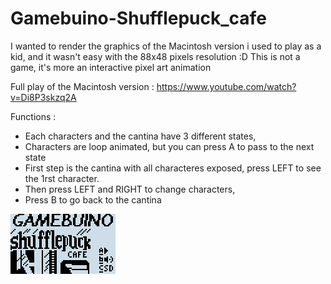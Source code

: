 # Gamebuino-Shufflepuck_cafe

I wanted to render the graphics of the Macintosh version i used to play as a kid, and it wasn't easy with the 88x48 pixels resolution :D
This is not a game, it's more an interactive pixel art animation

Full play of the Macintosh version : https://www.youtube.com/watch?v=Di8P3skzq2A

Functions :
- Each characters and the cantina have 3 different states,
- Characters are loop animated, but you can press A to pass to the next state
- First step is the cantina with all characteres exposed, press LEFT to see the 1rst character.
- Then press LEFT and RIGHT to change characters,
- Press B to go back to the cantina

![](https://github.com/Awot83/Gamebuino-Shufflepuck_cafe/blob/master/ShuffleGif.gif?raw=true)
